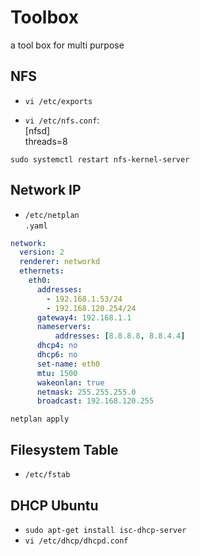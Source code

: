 # Toolbox
a tool box for multi purpose

## NFS

* `vi /etc/exports`

* `vi /etc/nfs.conf`:  
[nfsd]  
threads=8

`sudo systemctl restart nfs-kernel-server`

## Network IP

* `/etc/netplan`  
  `.yaml`

```yaml 
network:
  version: 2
  renderer: networkd
  ethernets:
    eth0:
      addresses:
        - 192.168.1.53/24
        - 192.168.120.254/24
      gateway4: 192.168.1.1
      nameservers:
          addresses: [8.8.8.8, 8.8.4.4]
      dhcp4: no
      dhcp6: no
      set-name: eth0
      mtu: 1500
      wakeonlan: true
      netmask: 255.255.255.0
      broadcast: 192.168.120.255
```

`netplan apply`

## Filesystem Table

* `/etc/fstab`

## DHCP Ubuntu

* `sudo apt-get install isc-dhcp-server`
* `vi /etc/dhcp/dhcpd.conf`